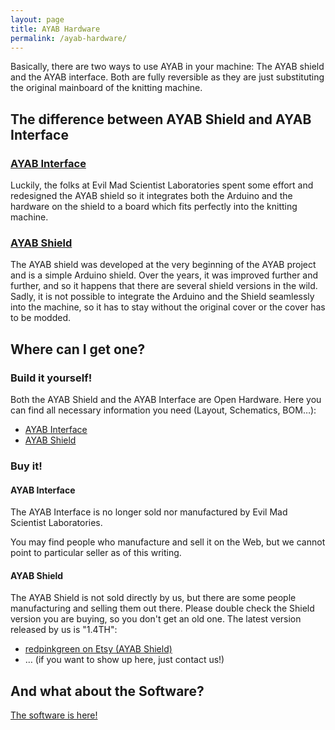 ```yaml
---
layout: page
title: AYAB Hardware
permalink: /ayab-hardware/
---
```


Basically, there are two ways to use AYAB in your machine: The AYAB shield and the AYAB interface.
Both are fully reversible as they are just substituting the original mainboard of the knitting machine.

## The difference between AYAB Shield and AYAB Interface

### [AYAB Interface](/ayab-interface/)

Luckily, the folks at Evil Mad Scientist Laboratories spent some effort and redesigned the AYAB shield so it integrates
both the Arduino and the hardware on the shield to a board which fits perfectly into the knitting machine.

### [AYAB Shield](/ayab-shield/)

The AYAB shield was developed at the very beginning of the AYAB project and is a simple Arduino shield.
Over the years, it was improved further and further, and so it happens that there are several shield versions in the wild. Sadly, it is not possible to integrate the Arduino and the Shield seamlessly into the machine, so it has to stay without the original cover or the cover has to be modded.

## Where can I get one?

### Build it yourself!

Both the AYAB Shield and the AYAB Interface are Open Hardware.
Here you can find all necessary information you need (Layout, Schematics, BOM…):

- [AYAB Interface](https://github.com/AllYarnsAreBeautiful/ayab-hardware/tree/main/ayab-interface)
- [AYAB Shield](https://github.com/AllYarnsAreBeautiful/ayab-hardware/tree/main/ayab-shield)

### Buy it!

#### AYAB Interface

The AYAB Interface is no longer sold nor manufactured by Evil Mad Scientist Laboratories.

You may find people who manufacture and sell it on the Web, but we cannot point to particular seller as of this writing.

#### AYAB Shield

The AYAB Shield is not sold directly by us, but there are some people manufacturing and selling them out there. Please double check the Shield version you are buying, so you don't get an old one. The latest version released by us is "1.4TH":

- [redpinkgreen on Etsy (AYAB Shield)](https://www.etsy.com/shop/redpinkgreen)
- … (if you want to show up here, just contact us!)

## And what about the Software?

[The software is here!](/ayab-software/)

